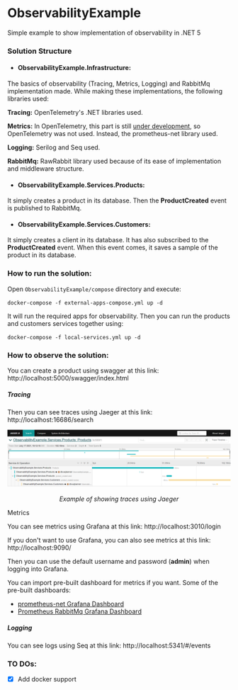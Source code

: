 # ObservabilityExample

Simple example to show implementation of observability in .NET 5

### Solution Structure

- #### ObservabilityExample.Infrastructure:

The basics of observability (Tracing, Metrics, Logging) and RabbitMq implementation made. While making these implementations, the following libraries used:

**Tracing:**  OpenTelemetry's .NET libraries used.

**Metrics:** In OpenTelemetry, this part is still [under development](https://github.com/open-telemetry/opentelemetry-dotnet/issues/1501), so OpenTelemetry was not used. Instead, the prometheus-net library used.

**Logging:** Serilog and Seq used.

**RabbitMq:** RawRabbit library used because of its ease of implementation and middleware structure.

- #### ObservabilityExample.Services.Products:

It simply creates a product in its database. Then the **ProductCreated** event is published to RabbitMq.

- #### ObservabilityExample.Services.Customers:

It simply creates a client in its database. It has also subscribed to the **ProductCreated** event. When this event comes, it saves a sample of the product in its database.

### How to run the solution:

Open `ObservabilityExample/compose` directory and execute:

```
docker-compose -f external-apps-compose.yml up -d
```

It will run the required apps for observability. Then you can run the products and customers services together using:

```
docker-compose -f local-services.yml up -d
```

### How to observe the solution:

You can create a product using swagger at this link: http://localhost:5000/swagger/index.html 

##### Tracing

Then you can see traces using Jaeger at this link: http://localhost:16686/search

![tracing-1](assets/tracing-1.png)
<p align="center"><em>Example of showing traces using Jaeger</em></p

##### Metrics

You can see metrics using Grafana at this link: http://localhost:3010/login 

If you don't want to use Grafana, you can also see metrics at this link: http://localhost:9090/

Then you can use the default username and password (**admin**) when logging into Grafana.

You can import pre-built dashboard for metrics if you want. Some of the pre-built dashboards:

- [prometheus-net Grafana Dashboard](https://grafana.com/grafana/dashboards/10427)
- [Prometheus RabbitMq Grafana Dashboard](https://grafana.com/grafana/dashboards/10991)

##### Logging

You can see logs using Seq at this link: http://localhost:5341/#/events



### TO DOs:

- [x] Add docker support
